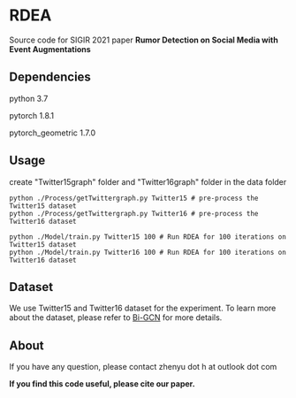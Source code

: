 # RDEA
Source code for SIGIR 2021 paper **Rumor Detection on Social Media with Event Augmentations**

## Dependencies
python 3.7

pytorch 1.8.1

pytorch_geometric 1.7.0


## Usage
create "Twitter15graph" folder and "Twitter16graph" folder in the data folder
```
python ./Process/getTwittergraph.py Twitter15 # pre-process the Twitter15 dataset
python ./Process/getTwittergraph.py Twitter16 # pre-process the Twitter16 dataset

python ./Model/train.py Twitter15 100 # Run RDEA for 100 iterations on Twitter15 dataset
python ./Model/train.py Twitter16 100 # Run RDEA for 100 iterations on Twitter16 dataset
```

## Dataset
We use Twitter15 and Twitter16 dataset for the experiment.
To learn more about the dataset, please refer to [Bi-GCN](https://github.com/TianBian95/BiGCN) for more details.

## About
If you have any question, please contact zhenyu dot h at outlook dot com 

**If you find this code useful, please cite our paper.**



